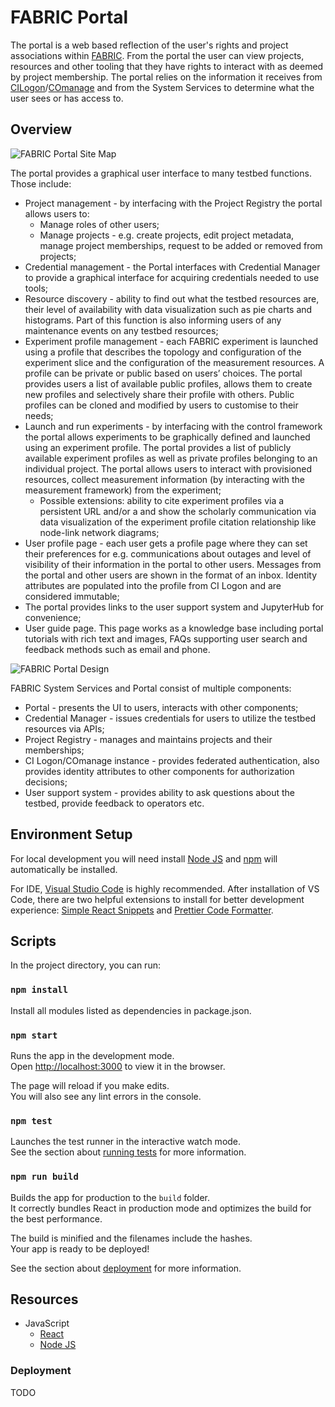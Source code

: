 # FABRIC Portal

The portal is a web based reflection of the user's rights and project associations within [FABRIC](https://fabric-testbed.net//0). From the portal the user can view projects, resources and other tooling that they have rights to interact with as deemed by project membership. The portal relies on the information it receives from [CILogon](https://www.cilogon.org/home)/[COmanage](https://www.cilogon.org/comanage) and from the System Services to determine what the user sees or has access to.

## Overview

![FABRIC Portal Site Map](https://user-images.githubusercontent.com/37635744/131748062-4e7ac992-d9bd-4515-b7be-c538ebbfc65e.png)

The portal provides a graphical user interface to many testbed functions. Those include:

- Project management - by interfacing with the Project Registry the portal allows users to:
  - Manage roles of other users;
  - Manage projects - e.g. create projects, edit project metadata, manage project memberships, request to be added or removed from projects;
- Credential management - the Portal interfaces with Credential Manager to provide a graphical interface for acquiring credentials needed to use tools;
- Resource discovery - ability to find out what the testbed resources are, their level of availability with data visualization such as pie charts and histograms. Part of this function is also informing users of any maintenance events on any testbed resources;
- Experiment profile management - each FABRIC experiment is launched using a profile that describes the topology and configuration of the experiment slice and the configuration of the measurement resources. A profile can be private or public based on users’ choices. The portal provides users a list of available public profiles, allows them to create new profiles and selectively share their profile with others. Public profiles can be cloned and modified by users to customise to their needs;
- Launch and run experiments - by interfacing with the control framework the portal allows experiments to be graphically defined and launched using an experiment profile. The portal provides a list of publicly available experiment profiles as well as private profiles belonging to an individual project. The portal allows users to interact with provisioned resources, collect measurement information (by interacting with the measurement framework) from the experiment;
  - Possible extensions: ability to cite experiment profiles via a persistent URL and/or a and show the scholarly communication via data visualization of the experiment profile citation relationship like node-link network diagrams;
- User profile page - each user gets a profile page where they can set their preferences for e.g. communications about outages and level of visibility of their information in the portal to other users. Messages from the portal and other users are shown in the format of an inbox. Identity attributes are populated into the profile from CI Logon and are considered immutable;
- The portal provides links to the user support system and JupyterHub for convenience;
- User guide page. This page works as a knowledge base including portal tutorials with rich text and images, FAQs supporting user search and feedback methods such as email and phone.

![FABRIC Portal Design](https://user-images.githubusercontent.com/37635744/131748086-c5ca9b57-25f7-4240-8b3b-72654e3ddb28.png)

FABRIC System Services and Portal consist of multiple components:

- Portal - presents the UI to users, interacts with other components;
- Credential Manager - issues credentials for users to utilize the testbed resources via APIs;
- Project Registry - manages and maintains projects and their memberships;
- CI Logon/COmanage instance - provides federated authentication, also provides identity attributes to other components for authorization decisions;
- User support system - provides ability to ask questions about the testbed, provide feedback to operators etc.

## Environment Setup

For local development you will need install [Node JS](https://nodejs.org/en/) and [npm](https://www.npmjs.com/) will automatically be installed.

For IDE, [Visual Studio Code](https://code.visualstudio.com/) is highly recommended. After installation of VS Code, there are two helpful extensions to install for better development experience: [Simple React Snippets](https://marketplace.visualstudio.com/items?itemName=burkeholland.simple-react-snippets) and [Prettier Code Formatter](https://marketplace.visualstudio.com/items?itemName=esbenp.prettier-vscode).

## Scripts

In the project directory, you can run:

### `npm install`

Install all modules listed as dependencies in package.json.

### `npm start`

Runs the app in the development mode.<br />
Open [http://localhost:3000](http://localhost:3000) to view it in the browser.

The page will reload if you make edits.<br />
You will also see any lint errors in the console.

### `npm test`

Launches the test runner in the interactive watch mode.<br />
See the section about [running tests](https://facebook.github.io/create-react-app/docs/running-tests) for more information.

### `npm run build`

Builds the app for production to the `build` folder.<br />
It correctly bundles React in production mode and optimizes the build for the best performance.

The build is minified and the filenames include the hashes.<br />
Your app is ready to be deployed!

See the section about [deployment](https://facebook.github.io/create-react-app/docs/deployment) for more information.

## Resources

- JavaScript
  - [React](https://reactjs.org/)
  - [Node JS](https://nodejs.org/en/)

### Deployment

TODO
